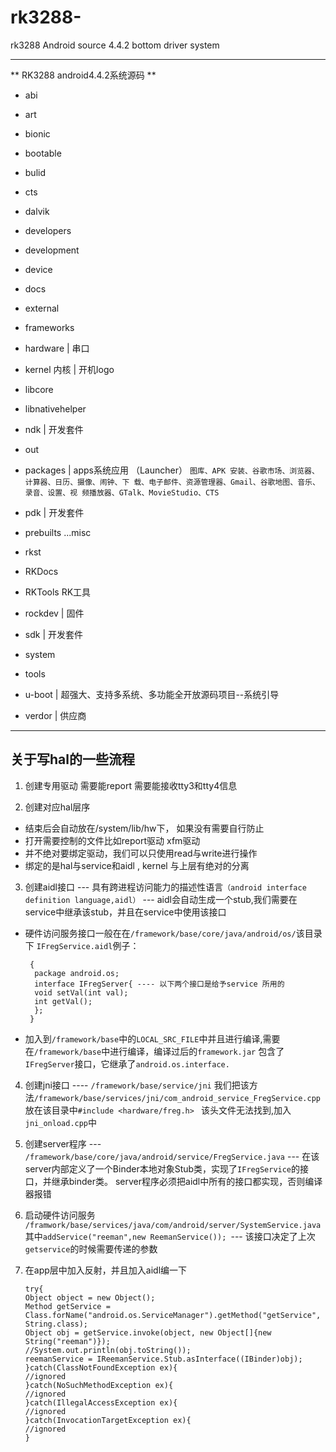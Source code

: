 # rk3288-
rk3288 Android source 4.4.2  bottom driver system

----------------------------------

** RK3288 android4.4.2系统源码 **

- abi
- art
- bionic
- bootable
- bulid
- cts
- dalvik
- developers
- development
- device
- docs
- external
- frameworks
- hardware    |  串口
- kernel 内核             | 开机logo
- libcore
- libnativehelper
- ndk     |  开发套件
- out
- packages          |  apps系统应用 （Launcher）
`图库、APK 安装、谷歌市场、浏览器、计算器、日历、摄像、闹钟、下
载、电子邮件、资源管理器、Gmail、谷歌地图、音乐、录音、设置、视
频播放器、GTalk、MovieStudio、CTS`

- pdk     |  开发套件
- prebuilts ...misc
- rkst
- RKDocs
- RKTools RK工具
- rockdev           |    固件
- sdk               | 开发套件
- system
- tools
- u-boot   |   超强大、支持多系统、多功能全开放源码项目--系统引导
- verdor     |   供应商

---------------------------------------------------------
## 关于写hal的一些流程 ##

1. 创建专用驱动
需要能report 需要能接收tty3和tty4信息

2. 创建对应hal层序 
- 结束后会自动放在/system/lib/hw下， 如果没有需要自行防止
- 打开需要控制的文件比如report驱动 xfm驱动
- 并不绝对要绑定驱动，我们可以只使用read与write进行操作
- 绑定的是hal与service和aidl , kernel 与上层有绝对的分离 

3. 创建aidl接口 
--- 具有跨进程访问能力的描述性语言`（android interface definition language,aidl）`
--- aidl会自动生成一个stub,我们需要在service中继承该stub，并且在service中使用该接口

 - 硬件访问服务接口一般在在`/framework/base/core/java/android/os/`该目录下
    `IFregService.aidl`例子： 

        {
         package android.os;
         interface IFregServer{ ---- 以下两个接口是给予service 所用的
         void setVal(int val);
         int getVal();
         };
        }

 - 加入到`/framework/base`中的`LOCAL_SRC_FILE`中并且进行编译,需要在`/framework/base`中进行编译，编译过后的`framework.jar` 包含了`IFregServer`接口，它继承了`android.os.interface.`

4. 创建jni接口
---- `/framework/base/service/jni`
我们把该方法`/framework/base/services/jni/com_android_service_FregService.cpp` 放在该目录中`#include <hardware/freg.h> `
该头文件无法找到,加入`jni_onload.cpp`中

5. 创建server程序
--- `/framework/base/core/java/android/service/FregService.java`
--- 在该server内部定义了一个Binder本地对象Stub类，实现了`IFregService`的接口，并继承binder类。
server程序必须把aidl中所有的接口都实现，否则编译器报错

6. 启动硬件访问服务
`/framwork/base/services/java/com/android/server/SystemService.java`
  其中`addService("reeman",new ReemanService()); `--- 该接口决定了上次`getservice`的时候需要传递的参数

7. 在app层中加入反射，并且加入aidl编一下

       try{
       Object object = new Object();
       Method getService = Class.forName("android.os.ServiceManager").getMethod("getService", String.class);
       Object obj = getService.invoke(object, new Object[]{new String("reeman")});
       //System.out.println(obj.toString());
       reemanService = IReemanService.Stub.asInterface((IBinder)obj);
       }catch(ClassNotFoundException ex){
       //ignored
       }catch(NoSuchMethodException ex){
       //ignored
       }catch(IllegalAccessException ex){
       //ignored
       }catch(InvocationTargetException ex){
       //ignored
       }
